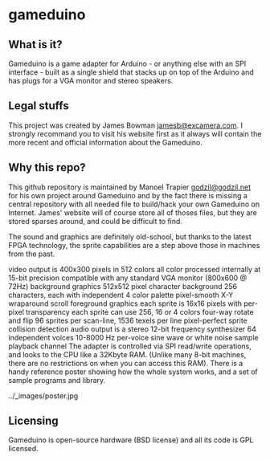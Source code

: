 gameduino
=========

What is it?
-----------

Gameduino is a game adapter for Arduino - or anything else with an SPI interface - built as a single shield that stacks up on top of the Arduino and has plugs for a VGA monitor and stereo speakers.

Legal stuffs
------------

This project was created by James Bowman <jamesb@excamera.com>. I strongly recommand you to visit his website first as it always will contain the more recent and official information about the Gameduino.

Why this repo?
--------------

This github repository is maintained by Manoel Trapier <godzil@godzil.net> for his own project around Gameduino and by the fact there is missing a central repository with all needed file to build/hack your own Gameduino on Internet. James' website will of course store all of thoses files, but they are stored sparses around, and could be difficult to find.


The sound and graphics are definitely old-school, but thanks to the latest FPGA technology, the sprite capabilities are a step above those in machines from the past.

video output is 400x300 pixels in 512 colors
all color processed internally at 15-bit precision
compatible with any standard VGA monitor (800x600 @ 72Hz)
background graphics
512x512 pixel character background
256 characters, each with independent 4 color palette
pixel-smooth X-Y wraparound scroll
foreground graphics
each sprite is 16x16 pixels with per-pixel transparency
each sprite can use 256, 16 or 4 colors
four-way rotate and flip
96 sprites per scan-line, 1536 texels per line
pixel-perfect sprite collision detection
audio output is a stereo 12-bit frequency synthesizer
64 independent voices 10-8000 Hz
per-voice sine wave or white noise
sample playback channel
The adapter is controlled via SPI read/write operations, and looks to the CPU like a 32Kbyte RAM. (Unlike many 8-bit machines, there are no restrictions on when you can access this RAM). There is a handy reference poster showing how the whole system works, and a set of sample programs and library.

../_images/poster.jpg

Licensing
---------

Gameduino is open-source hardware (BSD license) and all its code is GPL licensed.